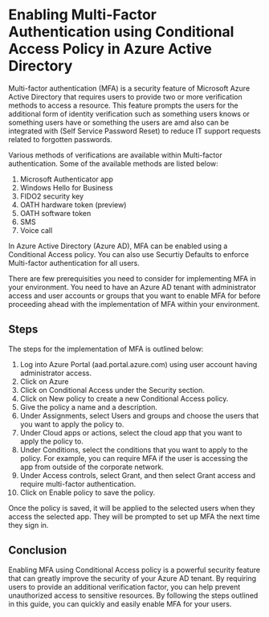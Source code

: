 # Enabling Multi-Factor Authentication using Conditional Access Policy in Azure Active Directory

Multi-factor authentication (MFA) is a security feature of Microsoft Azure Active Directory that requires users to provide two or more verification methods to access a resource. This feature prompts the users for the additional form of identity verification such as something users knows or something users have or something the users are amd also can be integrated with (Self Service Password Reset) to reduce IT support requests related to forgotten passwords.

Various methods of verifications are available within Multi-factor authentication. Some of the available methods are listed below:

1. Microsoft Authenticator app
2. Windows Hello for Business
3. FIDO2 security key
4. OATH hardware token (preview)
5. OATH software token
6. SMS
7. Voice call

 In Azure Active Directory (Azure AD), MFA can be enabled using a Conditional Access policy. You can also use Securtiy Defaults to enforce Multi-factor authentication for all users.

There are few prerequisities you need to consider for implementing MFA in your environment. You need to have an Azure AD tenant with administrator access and user accounts or groups that you want to enable MFA for before proceeding ahead with the implementation of MFA within your environment.

## Steps

The steps for the implementation of MFA is outlined below:

1. Log into Azure Portal (aad.portal.azure.com) using user account having administrator access.
2. Click on Azure 
3. Click on Conditional Access under the Security section.
3. Click on New policy to create a new Conditional Access policy.
4. Give the policy a name and a description.
5. Under Assignments, select Users and groups and choose the users that you want to apply the policy to.
6. Under Cloud apps or actions, select the cloud app that you want to apply the policy to.
7. Under Conditions, select the conditions that you want to apply to the policy. For example, you can require MFA if the user is accessing the app from outside of the corporate network.
8. Under Access controls, select Grant, and then select Grant access and require multi-factor authentication.
9. Click on Enable policy to save the policy.

Once the policy is saved, it will be applied to the selected users when they access the selected app. They will be prompted to set up MFA the next time they sign in.

## Conclusion

Enabling MFA using Conditional Access policy is a powerful security feature that can greatly improve the security of your Azure AD tenant. By requiring users to provide an additional verification factor, you can help prevent unauthorized access to sensitive resources. By following the steps outlined in this guide, you can quickly and easily enable MFA for your users.
